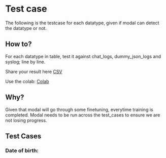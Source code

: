 # Test case 

The following is the testcase for each datatype, given if modal can detect the datatype or not.

## How to?

For each datatype in table, test it against chat_logs, dummy_json_logs and syslog; line by line.

Share your result here
[CSV](https://docs.google.com/spreadsheets/d/1Fn_9sUjVp-Uu89L6bKwGjG_iFMsdCaIVhrWKIZVeT5o/edit?usp=sharing)

Use the colab:
[Colab](https://colab.research.google.com/drive/18lUSQ0glbbb7u-18IXemtuSWHcxPFtFm?usp=sharing)

## Why?

Given that modal will go through some finetuning, everytime training is completed. Modal needs to be run across the test_cases to ensure we are not losing progress.

## Test Cases

### Date of birth:
